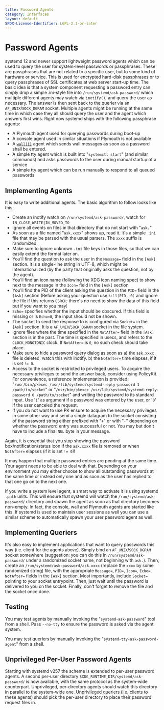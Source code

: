 ```yaml
---
title: Password Agents
category: Interfaces
layout: default
SPDX-License-Identifier: LGPL-2.1-or-later
---
```


# Password Agents

systemd 12 and newer support lightweight password agents which can be used to
query the user for system-level passwords or passphrases.  These are
passphrases that are not related to a specific user, but to some kind of
hardware or service.  This is used for encrypted hard-disk passphrases or to
query passphrases of SSL certificates at web server start-up time.  The basic
idea is that a system component requesting a password entry can simply drop a
simple .ini-style file into `/run/systemd/ask-password/` which multiple
different agents may watch via `inotify()`, and query the user as necessary.
The answer is then sent back to the querier via an `AF_UNIX`/`SOCK_DGRAM`
socket.  Multiple agents might be running at the same time in which case they
all should query the user and the agent which answers first wins.  Right now
systemd ships with the following passphrase agents:

* A Plymouth agent used for querying passwords during boot-up
* A console agent used in similar situations if Plymouth is not available
* A [`wall(1)`](https://man7.org/linux/man-pages/man1/wall.1.html) agent which sends wall messages as soon as a password shall be entered.
* A simple tty agent which is built into "`systemctl start`" (and similar commands) and asks passwords to the user during manual startup of a service
* A simple tty agent which can be run manually to respond to all queued passwords

## Implementing Agents

It is easy to write additional agents. The basic algorithm to follow looks like this:

* Create an inotify watch on `/run/systemd/ask-password/`, watch for `IN_CLOSE_WRITE|IN_MOVED_TO`
* Ignore all events on files in that directory that do not start with "`ask.`"
* As soon as a file named "`ask.xxxx`" shows up, read it. It's a simple `.ini` file that may be parsed with the usual parsers. The `xxxx` suffix is randomized.
* Make sure to ignore unknown `.ini` file keys in those files, so that we can easily extend the format later on.
* You'll find the question to ask the user in the `Message=` field in the `[Ask]` section.
  It is a single-line string in UTF-8, which might be internationalized (by the party that originally asks the question, not by the agent).
* You'll find an icon name (following the XDG icon naming spec) to show next to the message in the `Icon=` field in the `[Ask]` section
* You'll find the PID of the client asking the question in the `PID=` field in the `[Ask]` section
  (Before asking your question use `kill(PID, 0)` and ignore the file if this returns `ESRCH`;
  there's no need to show the data of this field but if you want to you may)
* `Echo=` specifies whether the input should be obscured. If this field is missing or is `Echo=0`, the input should not be shown.
* The socket to send the response to is configured via `Socket=` in the `[Ask]` section. It is a `AF_UNIX`/`SOCK_DGRAM` socket in the file system.
* Ignore files where the time specified in the `NotAfter=` field in the `[Ask]` section is in the past.
  The time is specified in usecs, and refers to the `CLOCK_MONOTONIC` clock. If `NotAfter=` is `0`, no such check should take place.
* Make sure to hide a password query dialog as soon as a) the `ask.xxxx` file is deleted, watch this with inotify. b) the `NotAfter=` time elapses, if it is set `!= 0`.
* Access to the socket is restricted to privileged users.
  To acquire the necessary privileges to send the answer back, consider using PolicyKit.
  For convenience, a reference implementation is provided: "`/usr/bin/pkexec /usr/lib/systemd/systemd-reply-password 1 /path/to/socket`" or "`/usr/bin/pkexec /usr/lib/systemd/systemd-reply-password 0 /path/to/socket`" and writing the password to its standard input.
  Use '`1`' as argument if a password was entered by the user, or '`0`' if the user canceled the request.
* If you do not want to use PK ensure to acquire the necessary privileges in some other way and send a single datagram
  to the socket consisting of the password string either prefixed with "`+`" or with "`-`" depending on whether the password entry was successful or not.
  You may but don't have to include a final `NUL` byte in your message.

Again, it is essential that you stop showing the password
box/notification/status icon if the `ask.xxxx` file is removed or when
`NotAfter=` elapses (if it is set `!= 0`)!

It may happen that multiple password entries are pending at the same time.
Your agent needs to be able to deal with that. Depending on your environment
you may either choose to show all outstanding passwords at the same time or
instead only one and as soon as the user has replied to that one go on to the
next one.

If you write a system level agent, a smart way to activate it is using systemd
`.path` units.  This will ensure that systemd will watch the
`/run/systemd/ask-password/` directory and spawn the agent as soon as that
directory becomes non-empty.  In fact, the console, wall and Plymouth agents
are started like this.  If systemd is used to maintain user sessions as well
you can use a similar scheme to automatically spawn your user password agent as
well.

## Implementing Queriers

It's also easy to implement applications that want to query passwords this way
(i.e. client for the agents above). Simply bind an `AF_UNIX`/`SOCK_DGRAM`
socket somewhere (suggestion: you can do this in `/run/systemd/ask-password/`
under a randomized socket name, not beginning with `ask.`). Then, create an
`/run/systemd/ask-password/ask.xxxx` (replace the `xxxx` by some randomized
string) file, with the appropriate `Message=`, `PID=`, `Icon=`, `Echo=`,
`NotAfter=` fields in the `[Ask]` section. Most importantly, include `Socket=`
pointing to your socket entrypoint. Then, just wait until the password is
delivered to you on the socket. Finally, don't forget to remove the file and
the socket once done.

## Testing

You may test agents by manually invoking the "`systemd-ask-password`" tool from
a shell.  Pass `--no-tty` to ensure the password is asked via the agent system.

You may test queriers by manually invoking the
"`systemd-tty-ask-password-agent`" from a shell.

## Unprivileged Per-User Password Agents

Starting with systemd v257 the scheme is extended to per-user password
agents. A second per-user directory `$XDG_RUNTIME_DIR/systemd/ask-password/` is
now available, with the same protocol as the system-wide
counterpart. Unprivileged, per-directory agents should watch this directory in
parallel to the system-wide one. Unprivileged queriers (i.e. clients to these
agents) should pick the per-user directory to place their password request
files in.
